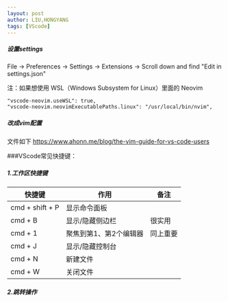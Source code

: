 ```yaml
---
layout: post
author: LIU,HONGYANG
tags: [VScode]
---
```



##### 设置settings

File -> Preferences -> Settings -> Extensions -> Scroll down and find "Edit in settings.json"


注：如果想使用 WSL（Windows Subsystem for Linux）里面的 Neovim

```
"vscode-neovim.useWSL": true,
"vscode-neovim.neovimExecutablePaths.linux": "/usr/local/bin/nvim",
```


##### 改成vim配置

文件如下
https://www.ahonn.me/blog/the-vim-guide-for-vs-code-users




###VScode常见快捷键：


##### 1.工作区快捷键 

|  快捷键   | 作用 | 备注 |
|  ----             | ----  | --- |
|  cmd + shift + P  | 显示命令面板 |  |
|  cmd + B          | 显示/隐藏侧边栏 | 很实用 |
|  cmd + 1          | 聚焦到第1、第2个编辑器 | 同上重要  | 
|  cmd + J          | 显示/隐藏控制台       |          |
|  cmd + N          | 新建文件             |          |
|  cmd + W          | 关闭文件             |          |


##### 2.跳转操作

